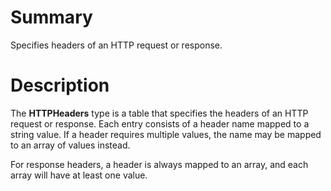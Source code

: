 # Summary
Specifies headers of an HTTP request or response.

# Description
The **HTTPHeaders** type is a table that specifies the headers of an HTTP
request or response. Each entry consists of a header name mapped to a string
value. If a header requires multiple values, the name may be mapped to an array
of values instead.

For response headers, a header is always mapped to an array, and each array will
have at least one value.
